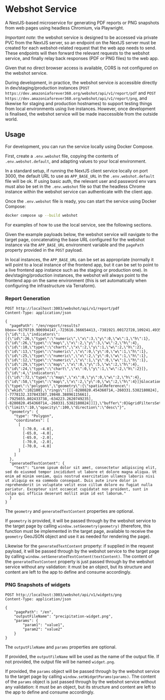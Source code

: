 # Webshot Service

A NestJS-based microservice for generating PDF reports or PNG snapshots from web
pages using headless Chromium, via Playwright.

_Important note_: the webshot service is designed to be accessed via private PVC
from the NextJS server, so an endpoint on the NextJS server must be created for
each webshot-related request that the web app needs to send. These endpoints
will then forward the relevant requests to the webshot service, and finally
relay back responses (PDF or PNG files) to the web app.

Given that no direct browser access is available, CORS is not configured on the
webshot service.

During development, in practice, the webshot service _is_ accessible directly in
dev/staging/production instances (`POST
https://dev.amazoniaforever360.org/webshot/api/v1/report/pdf` and `POST
https://dev.amazoniaforever360.org/webshot/api/v1/report/png`, and likewise for
staging and production hostnames) to support testing things from local
environments using live instances. However, once development is finalised, the
webshot service will be made inaccessible from the outside world.

## Usage

For development, you can run the service locally using Docker Compose.

First, create a `.env.webshot` file, copying the contents of
`.env.webshot.default`, and adapting values to your local environment.

In a standard setup, if running the NextJS client service locally on port 3000,
the default URL to use as `APP_BASE_URL` in the `.env.webshot.default` file will
be ok. If using basic auth, the relevant user and password env vars must also be
set in the `.env.webshot` file so that the headless Chrome instance within the
webshot service can authenticate with the client app.

Once the `.env.webshot` file is ready, you can start the service using Docker Compose:

```bash
docker compose up --build webshot
```

For examples of how to use the local service, see the following sections.

Given the example payloads below, the webshot service will navigate to the
target page, concatenating the base URL configured for the webshot instance via
the `APP_BASE_URL` environment variable and the `pagePath` property provided in
the `POST` payload.

In local instances, the `APP_BASE_URL` can be set as appropriate (normally it
will point to a local instance of the frontend app, but it can be set to point
to a live frontend app instance such as the staging or production one). In
dev/staging/production instances, the webshot will always point to the frontend
app on the same environment (this is set automatically when configuring the
infrastructure via Terraform).

### Report Generation

```
POST http://localhost:3003/webshot/api/v1/report/pdf
Content-Type: application/json

{
  "pagePath": "/en/report/results?bbox=-9179719.906994147,-723616.366654413,-7381921.00172728,109241.49354064604&topics={\"id\":1,\"indicators\":[{\"id\":26,\"type\":\"numeric\",\"x\":3,\"y\":0,\"w\":1,\"h\":1},{\"id\":26,\"type\":\"map\",\"x\":2,\"y\":3,\"w\":2,\"h\":4},{\"id\":10,\"type\":\"chart\",\"x\":2,\"y\":1,\"w\":2,\"h\":2},{\"id\":13,\"type\":\"numeric\",\"x\":0,\"y\":0,\"w\":1,\"h\":1},{\"id\":25,\"type\":\"numeric\",\"x\":2,\"y\":0,\"w\":1,\"h\":1},{\"id\":12,\"type\":\"numeric\",\"x\":1,\"y\":0,\"w\":1,\"h\":1},{\"id\":29,\"type\":\"map\",\"x\":0,\"y\":5,\"w\":2,\"h\":4},{\"id\":24,\"type\":\"chart\",\"x\":0,\"y\":1,\"w\":2,\"h\":2}]},{\"id\":4,\"indicators\":[{\"id\":72,\"type\":\"map\",\"x\":0,\"y\":0,\"w\":2,\"h\":4},{\"id\":58,\"type\":\"map\",\"x\":2,\"y\":0,\"w\":2,\"h\":4}]}&location={\"type\":\"polygon\",\"geometry\":{\"spatialReference\":{\"wkid\":102100},\"rings\":[[[-8280820.454360714,-260331.5382180824],[-7778132.337843387,19848.38896115661],[-7925655.802433738,-634223.2620749235],[-8280820.454360714,-260331.5382180824]]]},\"buffer\":0}&gridFiltersSetUp={\"limit\":10,\"opacity\":100,\"direction\":\"desc\"}",
  "geometry": {
    "type": "Polygon",
    "coordinates": [
      [
        [-70.0, -4.0],
        [-65.0, -4.0],
        [-65.0, -2.0],
        [-70.0, -2.0],
        [-70.0, -4.0]
      ]
    ]
  },
  "generatedTextContent": {
    "text": "Lorem ipsum dolor sit amet, consectetur adipiscing elit, sed do eiusmod tempor incididunt ut labore et dolore magna aliqua. Ut enim ad minim veniam, quis nostrud exercitation ullamco laboris nisi ut aliquip ex ea commodo consequat. Duis aute irure dolor in reprehenderit in voluptate velit esse cillum dolore eu fugiat nulla pariatur. Excepteur sint occaecat cupidatat non proident, sunt in culpa qui officia deserunt mollit anim id est laborum."
  }
}
```

The `geometry` and `generatedTextContent` properties are optional.

If `geometry` is provided, it will be passed through by the webshot service to
the target page by calling `window.setGeometry(geometry)` (therefore, this
function must be implemented in the target page, available to receive the
`geometry` GeoJSON object and use it as needed for rendering the page).

Likewise for the `generatedTextContent` property: if supplied in the request
payload, it will be passed through by the webshot service to the target page by
calling `window.setGeneratedTextContent(textContent)`. The content of the
`generatedTextContent` property is just passed through by the webshot service
without any validation: it must be an object, but its structure and content are
left to the app to define and consume accordingly.

### PNG Snapshots of widgets

```
POST http://localhost:3003/webshot/api/v1/widgets/png
Content-Type: application/json

{
    "pagePath": "/en",
    "outputFileName": "precipitation-widget.png",
    "params": {
        "param1": "value1",
        "param2": "value2"
    }
}
```

The `outputFileName` and `params` properties are optional.

If provided, the `outputFileName` will be used as the name of the output file.
If not provided, the output file will be named `widget.png`.

If provided, the `params` object will be passed through by the webshot service
to the target page by calling `window.setWidgetParams(params)`. The content of
the `params` object is just passed through by the webshot service without any
validation: it must be an object, but its structure and content are left to the
app to define and consume accordingly.
